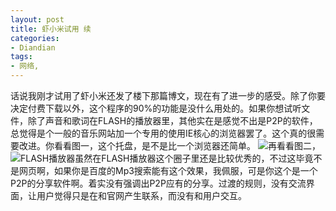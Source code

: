 ```yaml
---
layout: post
title: 虾小米试用 续
categories:
- Diandian
tags:
- 网络, 
---
```

话说我刚才试用了虾小米还发了楼下那篇博文，现在有了进一步的感受。除了你要决定付费下载以外，这个程序的90%的功能是没什么用处的。如果你想试听文件，除了声音和歌词在FLASH的播放器里，其他实在是感觉不出是P2P的软件，总觉得是个一般的音乐网站加一个专用的使用IE核心的浏览器罢了。这个真的很需要改进。你看看图一，这个托盘，是不是比一个浏览器还简单。
<img src="http://m1.img.srcdd.com/farm5/d/2012/0627/10/573B18954417D8F42EC4A6D9FB336AC3_B500_900_161_74.PNG" />再看看图二，
<img src="http://m3.img.srcdd.com/farm4/d/2012/0627/10/D893228437E76A168BA606BA1FBA50BE_B500_900_500_389.PNG" />FLASH播放器虽然在FLASH播放器这个圈子里还是比较优秀的，不过这毕竟不是网页啊，如果你是百度的Mp3搜索能有这个效果，我佩服，可是你这个是一个P2P的分享软件啊。着实没有强调出P2P应有的分享。过渡的规则，没有交流界面，让用户觉得只是在和官网产生联系，而没有和用户交互。
<br />